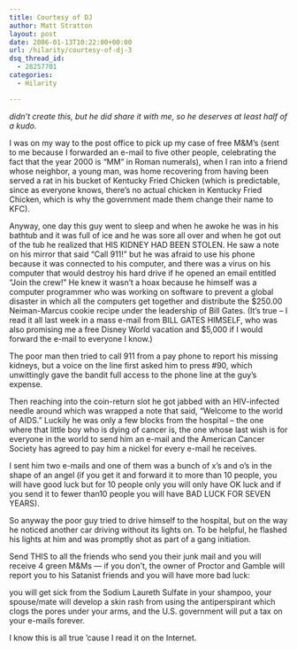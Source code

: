 ```yaml
---
title: Courtesy of DJ
author: Matt Stratton
layout: post
date: 2006-01-13T10:22:00+00:00
url: /hilarity/courtesy-of-dj-3
dsq_thread_id:
  - 28257701
categories:
  - Hilarity

---
```

 _didn&#8217;t create this, but he did share it with me, so he deserves at least half of a kudo._

I was on my way to the post office to pick up my case of free M&M&#8217;s (sent to me because I forwarded an e-mail to five other people, celebrating the fact that the year 2000 is &#8220;MM&#8221; in Roman numerals), when I ran into a friend whose neighbor, a young man, was home recovering from having been served a rat in his bucket of Kentucky Fried Chicken (which is predictable, since as everyone knows, there&#8217;s no actual chicken in Kentucky Fried Chicken, which is why the government made them change their name to KFC).

Anyway, one day this guy went to sleep and when he awoke he was in his bathtub and it was full of ice and he was sore all over and when he got out of the tub he realized that HIS KIDNEY HAD BEEN STOLEN. He saw a note on his mirror that said &#8220;Call 911!&#8221; but he was afraid to use his phone because it was connected to his computer, and there was a virus on his computer that would destroy his hard drive if he opened an email entitled &#8220;Join the crew!&#8221; He knew it wasn&#8217;t a hoax because he himself was a computer programmer who was working on software to prevent a global disaster in which all the computers get together and distribute the $250.00 Neiman-Marcus cookie recipe under the leadership of Bill Gates. (It&#8217;s true &#8211; I read it all last week in a mass e-mail from BILL GATES HIMSELF, who was also promising me a free Disney World vacation and $5,000 if I would forward the e-mail to everyone I know.)

The poor man then tried to call 911 from a pay phone to report his missing kidneys, but a voice on the line first asked him to press #90, which unwittingly gave the bandit full access to the phone line at the guy&#8217;s expense.

Then reaching into the coin-return slot he got jabbed with an HIV-infected needle around which was wrapped a note that said, &#8220;Welcome to the world of AIDS.&#8221; Luckily he was only a few blocks from the hospital &#8211; the one where that little boy who is dying of cancer is, the one whose last wish is for everyone in the world to send him an e-mail and the American Cancer Society has agreed to pay him a nickel for every e-mail he receives.

I sent him two e-mails and one of them was a bunch of x&#8217;s and o&#8217;s in the shape of an angel (if you get it and forward it to more than 10 people, you will have good luck but for 10 people only you will only have OK luck and if you send it to fewer than10 people you will have BAD LUCK FOR SEVEN YEARS).

So anyway the poor guy tried to drive himself to the hospital, but on the way he noticed another car driving without its lights on. To be helpful, he flashed his lights at him and was promptly shot as part of a gang initiation.

Send THIS to all the friends who send you their junk mail and you will receive 4 green M&Ms &#8212; if you don&#8217;t, the owner of Proctor and Gamble will report you to his Satanist friends and you will have more bad luck:

you will get sick from the Sodium Laureth Sulfate in your shampoo, your spouse/mate will develop a skin rash from using the antiperspirant which clogs the pores under your arms, and the U.S. government will put a tax on your e-mails forever.

I know this is all true &#8217;cause I read it on the Internet.